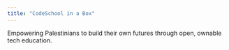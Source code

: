 ```yaml
---
title: "CodeSchool in a Box"
---
```


Empowering Palestinians to build their own futures through open, ownable tech education.

